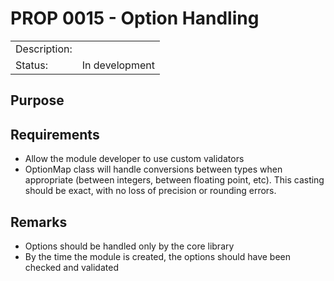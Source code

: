 # PROP 0015 - Option Handling

|                |                                           |
|:---------------|:------------------------------------------|
| Description:   |                                           |
| Status:        | In development                            |
 

## Purpose

## Requirements
 * Allow the module developer to use custom validators
 * OptionMap class will handle conversions between types
   when appropriate (between integers, between floating point, etc).
   This casting should be exact, with no loss of precision or
   rounding errors. 

## Remarks
 * Options should be handled only by the core library
 * By the time the module is created, the options should have
   been checked and validated
 
